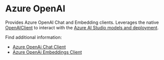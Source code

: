 # Azure OpenAI

Provides Azure OpenAI Chat and Embedding clients.
Leverages the native [OpenAIClient](https://learn.microsoft.com/en-us/java/api/overview/azure/ai-openai-readme?view=azure-java-preview#streaming-chat-completions) to interact with the [Azure AI Studio models and deployment](https://oai.azure.com/).

Find additional information:

- [Azure OpenAi Chat Client](https://docs.spring.io/spring-ai/reference/api/clients/azure-openai-chat.html)
- [Azure OpenAi Embeddings Client](https://docs.spring.io/spring-ai/reference/api/embeddings/azure-openai-embeddings.html)
